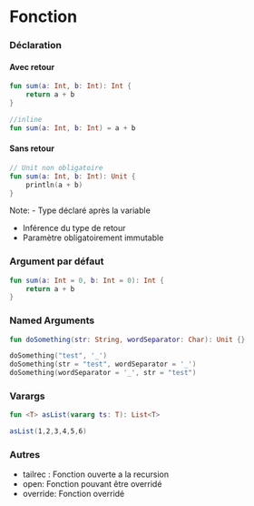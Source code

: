 # Fonction


### Déclaration
#### Avec retour

```kotlin
fun sum(a: Int, b: Int): Int {
    return a + b
}

//inline
fun sum(a: Int, b: Int) = a + b
```

#### Sans retour

```kotlin
// Unit non obligatoire
fun sum(a: Int, b: Int): Unit {
    println(a + b)
}
```

Note: - Type déclaré après la variable
- Inférence du type de retour
- Paramètre obligatoirement immutable


### Argument par défaut

```kotlin
fun sum(a: Int = 0, b: Int = 0): Int {
    return a + b
}
```


### Named Arguments

```kotlin
fun doSomething(str: String, wordSeparator: Char): Unit {}

doSomething("test", '_')
doSomething(str = "test", wordSeparator = '_')
doSomething(wordSeparator = '_', str = "test")
```


### Varargs

```kotlin
fun <T> asList(vararg ts: T): List<T>

asList(1,2,3,4,5,6)
```


### Autres

- tailrec : Fonction ouverte a la recursion
- open: Fonction pouvant être overridé
- override: Fonction overridé

